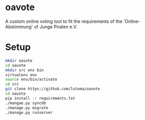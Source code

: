 oavote
======

A custom online voting tool to fit the requirements of the 'Online-Abstimmung' of Junge Piraten e.V.


Setup
=====


```bash
mkdir oavote
cd oavote
mkdir src env bin 
virtualenv env
source env/bin/activate
cd src 
git clone https://github.com/lutoma/oavote
cd oavote
pip install -r requirements.txt
./mangae.py syncdb
./manage.py migrate
./manage.py runserver
```